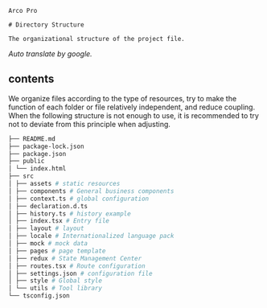 `````
Arco Pro

# Directory Structure

The organizational structure of the project file.
`````

*Auto translate by google.*

## contents

We organize files according to the type of resources, try to make the function of each folder or file relatively independent, and reduce coupling. When the following structure is not enough to use, it is recommended to try not to deviate from this principle when adjusting.

```bash
├── README.md
├── package-lock.json
├── package.json
├── public
│ └── index.html
├── src
│ ├── assets # static resources
│ ├── components # General business components
│ ├── context.ts # global configuration
│ ├── declaration.d.ts
│ ├── history.ts # history example
│ ├── index.tsx # Entry file
│ ├── layout # layout
│ ├── locale # Internationalized language pack
│ ├── mock # mock data
│ ├── pages # page template
│ ├── redux # State Management Center
│ ├── routes.tsx # Route configuration
│ ├── settings.json # configuration file
│ ├── style # Global style
│ └── utils # Tool library
└── tsconfig.json
```
